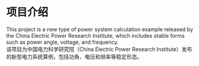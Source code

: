 # 项目介绍
This project is a new type of power system calculation example released by the China Electric Power Research Institute, which includes stable forms such as power angle, voltage, and frequency.<br>
该项目为中国电力科学研究院（China Electric Power Research Institute）发布的新型电力系统算例，包括功角、电压和频率等稳定形态。
